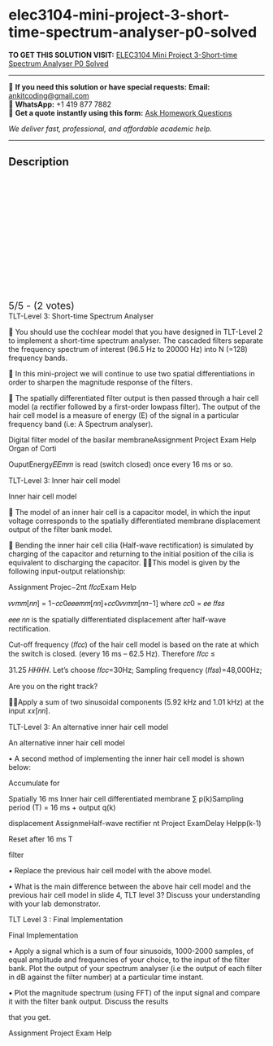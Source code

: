 # elec3104-mini-project-3-short-time-spectrum-analyser-p0-solved
**TO GET THIS SOLUTION VISIT:** [ELEC3104 Mini Project 3-Short-time Spectrum Analyser P0 Solved](https://www.ankitcodinghub.com/product/elec3104-p0-solved-3/)


---

📩 **If you need this solution or have special requests:** **Email:** ankitcoding@gmail.com  
📱 **WhatsApp:** +1 419 877 7882  
📄 **Get a quote instantly using this form:** [Ask Homework Questions](https://www.ankitcodinghub.com/services/ask-homework-questions/)

*We deliver fast, professional, and affordable academic help.*

---

<h2>Description</h2>



<div class="kk-star-ratings kksr-auto kksr-align-center kksr-valign-top" data-payload="{&quot;align&quot;:&quot;center&quot;,&quot;id&quot;:&quot;124504&quot;,&quot;slug&quot;:&quot;default&quot;,&quot;valign&quot;:&quot;top&quot;,&quot;ignore&quot;:&quot;&quot;,&quot;reference&quot;:&quot;auto&quot;,&quot;class&quot;:&quot;&quot;,&quot;count&quot;:&quot;2&quot;,&quot;legendonly&quot;:&quot;&quot;,&quot;readonly&quot;:&quot;&quot;,&quot;score&quot;:&quot;5&quot;,&quot;starsonly&quot;:&quot;&quot;,&quot;best&quot;:&quot;5&quot;,&quot;gap&quot;:&quot;4&quot;,&quot;greet&quot;:&quot;Rate this product&quot;,&quot;legend&quot;:&quot;5\/5 - (2 votes)&quot;,&quot;size&quot;:&quot;24&quot;,&quot;title&quot;:&quot;ELEC3104 Mini Project 3-Short-time Spectrum Analyser  P0 Solved&quot;,&quot;width&quot;:&quot;138&quot;,&quot;_legend&quot;:&quot;{score}\/{best} - ({count} {votes})&quot;,&quot;font_factor&quot;:&quot;1.25&quot;}">

<div class="kksr-stars">

<div class="kksr-stars-inactive">
            <div class="kksr-star" data-star="1" style="padding-right: 4px">


<div class="kksr-icon" style="width: 24px; height: 24px;"></div>
        </div>
            <div class="kksr-star" data-star="2" style="padding-right: 4px">


<div class="kksr-icon" style="width: 24px; height: 24px;"></div>
        </div>
            <div class="kksr-star" data-star="3" style="padding-right: 4px">


<div class="kksr-icon" style="width: 24px; height: 24px;"></div>
        </div>
            <div class="kksr-star" data-star="4" style="padding-right: 4px">


<div class="kksr-icon" style="width: 24px; height: 24px;"></div>
        </div>
            <div class="kksr-star" data-star="5" style="padding-right: 4px">


<div class="kksr-icon" style="width: 24px; height: 24px;"></div>
        </div>
    </div>

<div class="kksr-stars-active" style="width: 138px;">
            <div class="kksr-star" style="padding-right: 4px">


<div class="kksr-icon" style="width: 24px; height: 24px;"></div>
        </div>
            <div class="kksr-star" style="padding-right: 4px">


<div class="kksr-icon" style="width: 24px; height: 24px;"></div>
        </div>
            <div class="kksr-star" style="padding-right: 4px">


<div class="kksr-icon" style="width: 24px; height: 24px;"></div>
        </div>
            <div class="kksr-star" style="padding-right: 4px">


<div class="kksr-icon" style="width: 24px; height: 24px;"></div>
        </div>
            <div class="kksr-star" style="padding-right: 4px">


<div class="kksr-icon" style="width: 24px; height: 24px;"></div>
        </div>
    </div>
</div>


<div class="kksr-legend" style="font-size: 19.2px;">
            5/5 - (2 votes)    </div>
    </div>
TLT-Level 3: Short-time Spectrum Analyser

 You should use the cochlear model that you have designed in TLT-Level 2 to implement a short-time spectrum analyser. The cascaded filters separate the frequency spectrum of interest (96.5 Hz to 20000 Hz) into N (=128) frequency bands.

 In this mini-project we will continue to use two spatial differentiations in order to sharpen the magnitude response of the filters.

 The spatially differentiated filter output is then passed through a hair cell model (a rectifier followed by a first-order lowpass filter). The output of the hair cell model is a measure of energy (E) of the signal in a particular frequency band (i.e: A Spectrum analyser).

Digital filter model of the basilar membraneAssignment Project Exam Help Organ of Corti

OuputEnergy𝐸𝐸𝑚𝑚 is read (switch closed) once every 16 ms or so.

TLT-Level 3: Inner hair cell model

Inner hair cell model

 The model of an inner hair cell is a capacitor model, in which the input voltage corresponds to the spatially differentiated membrane displacement output of the filter bank model.

 Bending the inner hair cell cilia (Half-wave rectification) is simulated by charging of the capacitor and returning to the initial position of the cilia is equivalent to discharging the capacitor. This model is given by the following input-output relationship:

Assignment Projec−2πt 𝑓𝑓𝑐𝑐Exam Help

𝑣𝑣𝑚𝑚[𝑛𝑛] = 1−𝑐𝑐0𝑒𝑒𝑒𝑚𝑚[𝑛𝑛]+𝑐𝑐0𝑣𝑣𝑚𝑚[𝑛𝑛−1] where 𝑐𝑐0 = 𝑒𝑒 𝑓𝑓𝑠𝑠

𝑒𝑒𝑒 𝑛𝑛 is the spatially differentiated displacement after half-wave rectification.

Cut-off frequency (𝑓𝑓𝑐𝑐) of the hair cell model is based on the rate at which the switch is closed. (every 16 ms – 62.5 Hz). Therefore 𝑓𝑓𝑐𝑐 ≤

31.25 𝐻𝐻𝐻𝐻. Let’s choose 𝑓𝑓𝑐𝑐=30Hz; Sampling frequency (𝑓𝑓𝑠𝑠)=48,000Hz;

Are you on the right track?

Apply a sum of two sinusoidal components (5.92 kHz and 1.01 kHz) at the input 𝑥𝑥[𝑛𝑛].

TLT-Level 3: An alternative inner hair cell model

An alternative inner hair cell model

• A second method of implementing the inner hair cell model is shown below:

Accumulate for

Spatially 16 ms Inner hair cell differentiated membrane ∑ p(k)Sampling period (T) = 16 ms + output q(k)

displacement AssignmeHalf-wave rectifier nt Project ExamDelay Helpp(k-1)

Reset after 16 ms T

filter

• Replace the previous hair cell model with the above model.

• What is the main difference between the above hair cell model and the previous hair cell model in slide 4, TLT level 3? Discuss your understanding with your lab demonstrator.

TLT Level 3 : Final Implementation

Final Implementation

• Apply a signal which is a sum of four sinusoids, 1000-2000 samples, of equal amplitude and frequencies of your choice, to the input of the filter bank. Plot the output of your spectrum analyser (i.e the output of each filter in dB against the filter number) at a particular time instant.

• Plot the magnitude spectrum (using FFT) of the input signal and compare it with the filter bank output. Discuss the results

that you get.

Assignment Project Exam Help
